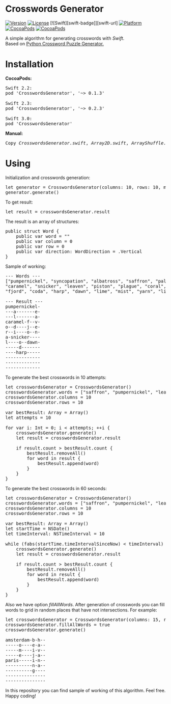 # Crosswords Generator

[![Version](https://img.shields.io/cocoapods/v/CrosswordsGenerator.svg?style=flat)](http://cocoadocs.org/docsets/CrosswordsGenerator)
[![License](https://img.shields.io/cocoapods/l/CrosswordsGenerator.svg?style=flat)](http://cocoadocs.org/docsets/CrosswordsGenerator)
[![Swift][swift-badge]][swift-url]
[![Platform](https://img.shields.io/cocoapods/p/CrosswordsGenerator.svg?style=flat)](http://cocoadocs.org/docsets/CrosswordsGenerator)
[![CocoaPods](https://img.shields.io/cocoapods/dt/CrosswordsGenerator.svg)](https://cocoapods.org/pods/CrosswordsGenerator)
[![CocoaPods](https://img.shields.io/cocoapods/dm/CrosswordsGenerator.svg)](https://cocoapods.org/pods/CrosswordsGenerator)

A simple algorithm for generating crosswords with <i>Swift</i>.<br>
Based on <a href="http://bryanhelmig.com/python-crossword-puzzle-generator/"> Python Crossword Puzzle Generator.</a>

# Installation

<b>CocoaPods:</b>

<pre>
Swift 2.2:
pod 'CrosswordsGenerator', '~> 0.1.3'

Swift 2.3:
pod 'CrosswordsGenerator', '~> 0.2.3'

Swift 3.0:
pod 'CrosswordsGenerator'
</pre>

<b>Manual:</b>

<pre>
Copy <i>CrosswordsGenerator.swift</i>, <i>Array2D.swift</i>, <i>ArrayShuffle.swift</i> files to your project.
</pre>

# Using

Initialization and crosswords generation:

<pre>
let generator = CrosswordsGenerator(columns: 10, rows: 10, maxLoops: 2000, words: ["saffron", "pumpernickel", "leaven", "coda", "paladin", "syncopation", "albatross", "harp", "piston", "caramel", "coral", "dawn", "pitch", "fjord", "lip", "lime", "mist", "plague", "yarn", "snicker"])
generator.generate()
</pre>

To get result:

<pre>
let result = crosswordsGenerator.result
</pre>

The result is an array of structures:
<pre>
public struct Word {
	public var word = ""
	public var column = 0
	public var row = 0
	public var direction: WordDirection = .Vertical
}
</pre>

Sample of working:

<pre>
--- Words ---
["pumpernickel", "syncopation", "albatross", "saffron", "paladin",
"caramel", "snicker", "leaven", "piston", "plague", "coral", "pitch",
"fjord", "coda", "harp", "dawn", "lime", "mist", "yarn", "lip"]

--- Result ---
pumpernickel-
---a-------e-
---l-------a-
caramel-f--v-
o--d----j--e-
r--i----o--n-
a-snicker----
l----o--dawn-
-----d-------
----harp-----
-------------
-------------
-------------
</pre>

To generate the best crosswords in 10 attempts:

<pre>
let crosswordsGenerator = CrosswordsGenerator()
crosswordsGenerator.words = ["saffron", "pumpernickel", "leaven", "coda", "paladin", "syncopation", "albatross", "harp", "piston", "caramel", "coral", "dawn", "pitch", "fjord", "lip", "lime", "mist", "plague", "yarn", "snicker"]
crosswordsGenerator.columns = 10
crosswordsGenerator.rows = 10
	
var bestResult: Array<CrosswordsGenerator.Word> = Array()
let attempts = 10
		
for var i: Int = 0; i < attempts; ++i {
	crosswordsGenerator.generate()
	let result = crosswordsGenerator.result
			
	if result.count > bestResult.count {
		bestResult.removeAll()
		for word in result {
			bestResult.append(word)
		}
	}
}
</pre>

To generate the best crosswords in 60 seconds:

<pre>
let crosswordsGenerator = CrosswordsGenerator()
crosswordsGenerator.words = ["saffron", "pumpernickel", "leaven", "coda", "paladin", "syncopation", "albatross", "harp", "piston", "caramel", "coral", "dawn", "pitch", "fjord", "lip", "lime", "mist", "plague", "yarn", "snicker"]
crosswordsGenerator.columns = 10
crosswordsGenerator.rows = 10
		
var bestResult: Array<CrosswordsGenerator.Word> = Array()
let startTime = NSDate()
let timeInterval: NSTimeInterval = 10
		
while (fabs(startTime.timeIntervalSinceNow) < timeInterval) {
	crosswordsGenerator.generate()
	let result = crosswordsGenerator.result
			
	if result.count > bestResult.count {
		bestResult.removeAll()
		for word in result {
			bestResult.append(word)
		}
	}
}
</pre>

Also we have option <i>fillAllWords</i>. After generation of crosswords you can fill words to grid in random places that have not intersections. For example:

<pre>
let crosswordsGenerator = CrosswordsGenerator(columns: 15, rows: 15, words: ["beijing", "havana", "rome", "paris", "amsterdam"])
crosswordsGenerator.fillAllWords = true
crosswordsGenerator.generate()

amsterdam-b-h--
-----o----e-a--
-----m----i-v--
-----e----j-a--
paris-----i-n--
----------n-a--
----------g----
---------------
---------------
</pre>

In this repository you can find sample of working of this algorithm. Feel free. Happy coding! 
